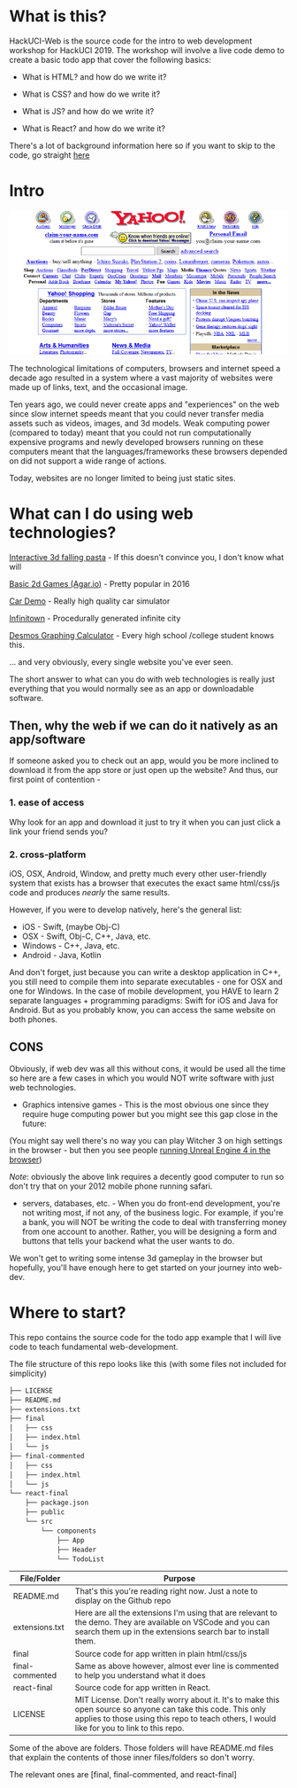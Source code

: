 # What is this?

HackUCI-Web is the source code for the intro to web development 
workshop for HackUCI 2019. The workshop will involve a live code demo to create a basic 
todo app that cover the following basics:

 * What is HTML? and how do we write it?
 * What is CSS? and how do we write it?
 * What is JS? and how do we write it?
 
 * What is React? and how do we write it?

There's a lot of background information here so if you want to skip to the code, 
go straight [here](#where-to-start)

# Intro

![Yahoo in 2001](./yahoo-old.png)

The technological limitations of computers, browsers 
and internet speed a decade ago resulted in a system where a vast 
majority of websites were made up of links, text, and the occasional 
image.

Ten years ago, we could never create apps and "experiences" on 
the web since slow internet speeds meant that you could never 
transfer media assets such as videos, images, and 3d models. 
Weak computing power (compared to today) meant that you could 
not run computationally expensive programs and newly developed 
browsers running on these computers meant that the languages/frameworks 
these browsers depended on did not support a wide range of actions.

Today, websites are no longer limited to being just static sites. 

# What can I do using web technologies?

[Interactive 3d falling pasta](https://alteredqualia.com/three/examples/webgl_pasta.html) - 
If this doesn't convince you, I don't know what will

[Basic 2d Games (Agar.io)](https://agar.io/) - Pretty popular in 2016

[Car Demo](https://vr.ff.com/us/) - Really high quality car simulator

[Infinitown](https://demos.littleworkshop.fr/infinitown) - Procedurally generated 
infinite city

[Desmos Graphing Calculator](https://www.desmos.com/calculator) - Every high school
/college student knows this.

... and very obviously, every single website you've ever seen.

The short answer to what can you do with web technologies is really just 
everything that you would normally see as an app or downloadable software.

## Then, why the web if we can do it natively as an app/software

If someone asked you to check out an app, would you be more inclined to download 
it from the app store or just open up the website? And thus, our first point of contention -

### 1. ease of access

Why look for an app and download it just to try it when you can just click a 
link your friend sends you?

### 2. cross-platform

iOS, OSX, Android, Window, and pretty much every other user-friendly system that 
exists has a browser that executes the exact same html/css/js code and produces *nearly* 
the same results.

However, if you were to develop natively, here's the general list:

* iOS - Swift, (maybe Obj-C)
* OSX - Swift, Obj-C, C++, Java, etc.
* Windows - C++, Java, etc.
* Android - Java, Kotlin

And don't forget, just because you can write a desktop application in C++, you 
still need to compile them into separate executables - one for OSX and one for 
Windows. In the case of mobile development, you HAVE to learn 2 separate 
languages + programming paradigms: Swift for iOS and Java for Android. But as you 
probably know, you can access the same website on both phones.

## CONS

Obviously, if web dev was all this without cons, it would be used all the time so here 
are a few cases in which you would NOT write software with just web technologies.

* Graphics intensive games - This is the most obvious one since they require huge 
computing power but you might see this gap close in the future:

(You might say well there's no way you can play Witcher 3 on high settings in
the browser - but then you see people [running Unreal Engine 4 in the browser](https://epiclearningresources.000webhostapp.com/ActionRPG/ActionRPG-HTML5-Shipping.html))

*Note*: obviously the above link requires a decently good computer to run so don't try that 
on your 2012 mobile phone running safari.

* servers, databases, etc. - When you do front-end development, you're not writing most, 
if not any, of the business logic. For example, if you're a bank, you will NOT be writing 
the code to deal with transferring money from one account to another. Rather, you will 
be designing a form and buttons that tells your backend what the user wants to do.


We won't get to writing some intense 3d gameplay in the browser but hopefully, 
you'll have enough here to get started on your journey into web-dev.

# Where to start?

This repo contains the source code for the todo app example that I will live code 
to teach fundamental web-development. 

The file structure of this repo looks like this (with some files not included for simplicity)

```bash
├── LICENSE
├── README.md
├── extensions.txt
├── final
│   ├── css
│   ├── index.html
│   └── js
├── final-commented
│   ├── css
│   ├── index.html
│   └── js
└── react-final
    ├── package.json
    ├── public
    └── src
        └── components
            ├── App
            ├── Header
            └── TodoList
```

| File/Folder     | Purpose |
|-----------------|---------|
| README.md       | That's this you're reading right now. Just a note to display on the Github repo |
| extensions.txt  | Here are all the extensions I'm using that are relevant to the demo. They are available on VSCode and you can search them up in the extensions search bar to install them.|
| final           | Source code for app written in plain html/css/js |
| final-commented | Same as above however, almost ever line is commented to help you understand what it does |
| react-final     | Source code for app written in React. |
| LICENSE         | MIT License. Don't really worry about it. It's to make this open source so anyone can take this code. This only applies to those using this repo to teach others, I would like for you to link to this repo. |


Some of the above are folders. Those folders will have README.md files that 
explain the contents of those inner files/folders so don't worry.

The relevant ones are [final, final-commented, and react-final]